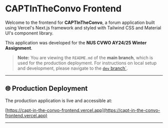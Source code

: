# CAPTInTheConvo Frontend

Welcome to the frontend for **CAPTInTheConvo**, a forum application built using Vercel's Next.js framework and styled with Tailwind CSS and Material UI's component library. 

This application was developed for the **NUS CVWO AY24/25 Winter Assignment**.

> **Note:** You are viewing the `README.md` of the **main branch**, which is used for the production deployment. For instructions on local setup and development, please navigate to the [`dev` branch`](https://github.com/noahseethorcodes/capt-in-the-convo-frontend/tree/dev).

---

## 🌐 Production Deployment

The production application is live and accessible at:

[https://capt-in-the-convo-frontend.vercel.app](https://capt-in-the-convo-frontend.vercel.app)

---
